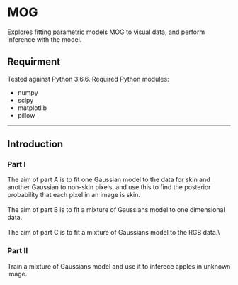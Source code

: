 # MOG
Explores fitting parametric models MOG to visual data, and perform inference with the model.

## Requirment
Tested against Python 3.6.6. Required Python modules:
* numpy
* scipy
* matplotlib
* pillow

------
## Introduction
### Part I
The aim of part A is to fit one Gaussian model to the data for skin and another Gaussian to non-skin pixels, and use this to find the posterior probability that each pixel in an image is skin.\
\
The aim of part B is to fit a mixture of Gaussians model to one dimensional data.\
\
The aim of part C is to fit a mixture of Gaussians model to the RGB data.\
### Part II
Train a mixture of Gaussians model and use it to inferece apples in unknown image.
